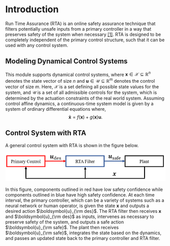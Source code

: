 # Introduction

Run Time Assurance (RTA) is an online safety assurance technique that filters potentially unsafe inputs from a primary controller in a way that preserves safety of the system when necessary [[1]](https://etd.ohiolink.edu/apexprod/rws_etd/send_file/send?accession=ucin1649768916078616&disposition=inline). RTA is designed to be completely independent of the primary control structure, such that it can be used with any control system. 

## Modeling Dynamical Control Systems

This module supports dynamical control systems, where $\boldsymbol{x} \in \mathcal{X} \subseteq \mathbb{R}^n$ denotes the state vector of size $n$ and $\boldsymbol{u}\in \mathcal{U} \subseteq\mathbb{R}^m$ denotes the control vector of size $m$. Here, $\mathcal{X}$ is a set defining all possible state values for the system, and $\mathcal{U}$ is a set of all admissible controls for the system, which is determined by the actuation constraints of the real world system. Assuming control affine dynamics, a continuous-time system model is given by a system of ordinary differential equations where,
$$
   \boldsymbol{\dot{x}} = f(\boldsymbol{x}) + g(\boldsymbol{x})\boldsymbol{u}.
$$

## Control System with RTA

A general control system with RTA is shown in the figure below.

![RTA Filter](figures/RTA_Filter.PNG)

In this figure, components outlined in red have low safety confidence while components outlined in blue have high safety confidence. At each time interval, the primary controller, which can be a variety of systems such as a neural network or human operator, is given the state $\boldsymbol{x}$ and outputs a desired action $\boldsymbol{u}_{\rm des}$. The RTA filter then receives $\boldsymbol{x}$ and $\boldsymbol{u}_{\rm des}$ as inputs, intervenes as necessary to preserve safety of the system, and outputs a safe action $\boldsymbol{u}_{\rm safe}$. The plant then receives $\boldsymbol{u}_{\rm safe}$, integrates the state based on the dynamics, and passes an updated state back to the primary controller and RTA filter.